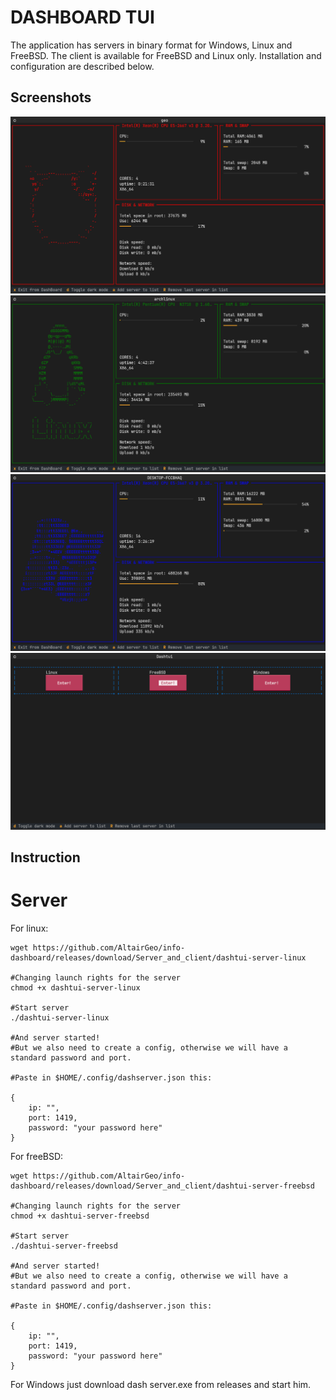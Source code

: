 # DASHBOARD TUI
The application has servers in binary format for Windows, Linux and FreeBSD. The client is available for FreeBSD and Linux only. Installation and configuration are described below.

## Screenshots

![FreeBSD][1]
![Linux][2]
![Windows][3]
![Menu][4]

[1]: https://github.com/AltairGeo/info-dashboard/blob/main/screenshots/freebsd.png "FreeBSD"
[2]: https://github.com/AltairGeo/info-dashboard/blob/main/screenshots/linux.png "Linux"
[4]: https://github.com/AltairGeo/info-dashboard/blob/main/screenshots/menu.png "Menu"
[3]: https://github.com/AltairGeo/info-dashboard/blob/main/screenshots/windows.png "Windows"

## Instruction

# Server


For linux:
```
wget https://github.com/AltairGeo/info-dashboard/releases/download/Server_and_client/dashtui-server-linux

#Changing launch rights for the server
chmod +x dashtui-server-linux

#Start server
./dashtui-server-linux

#And server started!
#But we also need to create a config, otherwise we will have a standard password and port.

#Paste in $HOME/.config/dashserver.json this:

{
    ip: "",
    port: 1419,
    password: "your password here"
}
```

For freeBSD:
```
wget https://github.com/AltairGeo/info-dashboard/releases/download/Server_and_client/dashtui-server-freebsd

#Changing launch rights for the server
chmod +x dashtui-server-freebsd

#Start server
./dashtui-server-freebsd

#And server started!
#But we also need to create a config, otherwise we will have a standard password and port.

#Paste in $HOME/.config/dashserver.json this:

{
    ip: "",
    port: 1419,
    password: "your password here"
}
```

For Windows just download dash server.exe from releases and start him.
